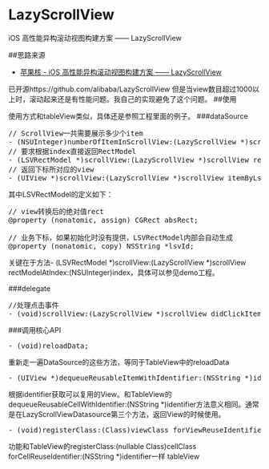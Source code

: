 # LazyScrollView
iOS 高性能异构滚动视图构建方案 —— LazyScrollView

##思路来源
* [苹果核 - iOS 高性能异构滚动视图构建方案 —— LazyScrollView](http://pingguohe.net/2016/01/31/lazyscroll.html)

已开源https://github.com/alibaba/LazyScrollView 但是当view数目超过1000以上时，滚动起来还是有性能问题。我自己的实现避免了这个问题。
##使用

使用方式和tableView类似，具体还是参照工程里面的例子。
###dataSource
<pre>
// ScrollView一共需要展示多少个item
- (NSUInteger)numberOfItemInScrollView:(LazyScrollView *)scrollView;
// 要求根据index直接返回RectModel
- (LSVRectModel *)scrollView:(LazyScrollView *)scrollView rectModelAtIndex:(NSUInteger)index;
// 返回下标所对应的view
- (UIView *)scrollView:(LazyScrollView *)scrollView itemByLsvId:(NSString *)lsvId;
</pre>
其中LSVRectModel的定义如下：
<pre>
// view转换后的绝对值rect
@property (nonatomic, assign) CGRect absRect;

// 业务下标，如果初始化时没有提供，LSVRectModel内部会自动生成
@property (nonatomic, copy) NSString *lsvId;
</pre>
关键在于方法- (LSVRectModel *)scrollView:(LazyScrollView *)scrollView rectModelAtIndex:(NSUInteger)index，具体可以参见demo工程。

###delegate
<pre>
//处理点击事件
- (void)scrollView:(LazyScrollView *)scrollView didClickItemAtIndex:(NSUInteger)index;
</pre>

###调用核心API
<pre>
- (void)reloadData;
</pre>

重新走一遍DataSource的这些方法，等同于TableView中的reloadData
<pre>
- (UIView *)dequeueReusableItemWithIdentifier:(NSString *)identifier
</pre>

根据identifier获取可以复用的View。和TableView的dequeueReusableCellWithIdentifier:(NSString *)identifier方法意义相同。通常是在LazyScrollViewDatasource第三个方法，返回View的时候使用。

<pre>
- (void)registerClass:(Class)viewClass forViewReuseIdentifier:(NSString *)identifier
</pre>

功能和TableView的registerClass:(nullable Class)cellClass forCellReuseIdentifier:(NSString *)identifier一样
</pre>tableView
</pre>
